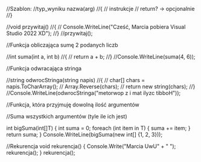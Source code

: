 //Szablon:
//typ_wyniku nazwa(arg)
//{
//    instrukcje
//    return? -> opcjonalnie
//}

//void przywitaj()
//{
//    Console.WriteLine("Cześć, Marcia pobiera Visual Studio 2022 XD");
//}
//przywitaj();

//Funkcja obliczająca sumę 2 podanych liczb

//int suma(int a, int b)
//{
//    return a + b;
//}
//Console.WriteLine(suma(4, 6));

//Funkcja odwracająca stringa

//string odwrocStringa(string napis)
//{
//    char[] chars = napis.ToCharArray();
//    Array.Reverse(chars);
//    return new string(chars);
//}
//Console.WriteLine(odwrocStringa("metorwop z i mat ilyzc tibboH"));

//Funkcja, która przyjmuję dowolną ilość argumentów

//Suma wszystkich argumentów (tyle ile ich jest)

int bigSuma(int[]T)
{
    int suma = 0;
    foreach (int item in T)
    {
        suma += item;
    }
    return suma;
}
Console.WriteLine(bigSuma(new int[] {1, 2, 3}));

//Rekurencja
void rekurencja()
{
    Console.Write("Marcia UwU" + " ");
    rekurencja();
}
rekurencja();

